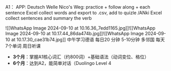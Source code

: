 A1：
APP: Deutsch Welle
Nico's Weg: practice + follow along + each sentence 
Excel collect words and export to .csv, add to quizle /ANki
Excel collect sentences and summary the verb

![[WhatsApp Image 2024-09-10 at 10.16.36_7edd1165.jpg]]![[WhatsApp Image 2024-09-10 at 10.17.44_86da474b.jpg]]![[WhatsApp Image 2024-09-10 at 10.17.30_cae31b74.jpg]]
中午学习德语 每日20 分钟
5-10分钟 多邻国 
每天7个单词 
周日听课

- ​**3个月**：掌握A1核心词汇（约800词）+基础语法（动词变位、格位）
- ​**6个月**：达到A2，能简单对话（Duolingo Level 4